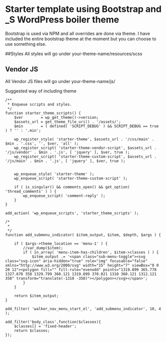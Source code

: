 # Starter template using Bootstrap and _S WordPress boiler theme

Bootstrap is used via NPM and all overrides are done via theme. I have included the entire bootstrap theme at the moment but you can choose to use something else.

##Styles
All styles will go under your-theme-name/resources/scss

## Vendor JS
All Vendor JS files will go under your-theme-name/js/

Suggested way of including theme
```
/**
 * Enqueue scripts and styles.
 */
function starter_theme_scripts() {
	$ver        = wp_get_theme()->version;
	$assets_url = get_theme_file_uri() . '/assets/';
	$min        = ( defined( 'SCRIPT_DEBUG' ) && SCRIPT_DEBUG == true ) ? '' : '.min';

	wp_register_style( 'starter-theme', $assets_url . '/css/main' . $min . '.css', '', $ver, 'all' );
	wp_register_script( 'starter-theme-vendor-script', $assets_url . '/js/vendor' . $min . '.js', [ 'jquery' ], $ver, true );
	wp_register_script( 'starter-theme-custom-script', $assets_url . '/js/main' . $min . '.js', [ 'jquery' ], $ver, true );


	wp_enqueue_style( 'starter-theme' );
	wp_enqueue_script( 'starter-theme-custom-script' );

	if ( is_singular() && comments_open() && get_option( 'thread_comments' ) ) {
		wp_enqueue_script( 'comment-reply' );
	}
}

add_action( 'wp_enqueue_scripts', 'starter_theme_scripts' );

/*
 *
 */
function add_submenu_indicator( $item_output, $item, $depth, $args ) {

	if ( $args->theme_location == 'menu-1' ) {
		//var_dump($item);
		if ( in_array( 'menu-item-has-children', $item->classes ) ) {
			$item_output .= '<span class="sub-menu-toggle"><svg class="svg-icon" aria-hidden="true" role="img" focusable="false" xmlns="http://www.w3.org/2000/svg" width="15" height="7" viewBox="0 0 20 12"><polygon fill="" fill-rule="evenodd" points="1319.899 365.778 1327.678 358 1329.799 360.121 1319.899 370.021 1310 360.121 1312.121 358" transform="translate(-1310 -358)"></polygon></svg></span>';
		}
	}

	return $item_output;
}

add_filter( 'walker_nav_menu_start_el', 'add_submenu_indicator', 10, 4 );

add_filter('body_class',function($classes){
	$classes[] = 'fixed-header';
	return $classes;
});
```